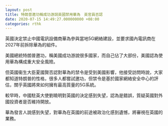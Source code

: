 ```yaml
---
layout: post
title: 特朗普邀功稱成功游說英國禁用華為　英官員否認
date: 2020-07-15 14:49:27.000000000 +08:00
categories: rthk
---
```


英國決定禁止中國電訊設備商華為參與當地5G網絡建設，並要求國內電訊商在2027年前拆除華為的組件。

美國總統特朗普邀功，稱美國成功游說很多國家，而自己佔了大部份，美國認為使用華為構成重大安全風險。

但英國衞生大臣夏國賢否認對華為的禁令是受到美國影響，他接受訪問時說，大家都知道特朗普的性格，很多人都嘗試邀功，但禁令是基於國家網絡安全中心的評估，關乎英國將來如何擁有最高質量的5G系統。

較早時，中國駐英大使劉曉明對英國的決定感到失望，認為是錯誤，質疑英國對外國投資者是否維持開放。

華為發言人說感到失望，對華為在英國的前途被政治化感到遺憾，將審視在英國的業務。
